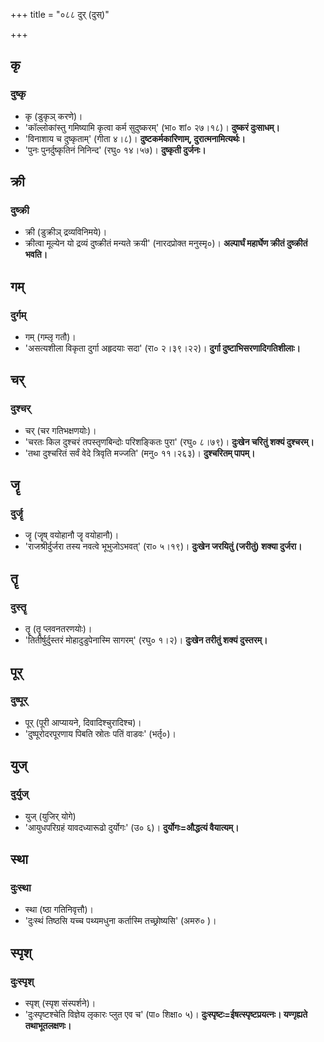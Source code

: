 +++
title = "०८८ दुर् (दुस्)"

+++

## कृ
### दुष्कृ
- कृ (डुकृञ् करणे)।
- 'कॉल्लोकांस्तु गमिष्यामि कृत्वा कर्म सुदुष्करम्' (भा० शां० २७।१८)। **दुष्करं दुःसाधम्।**
- 'विनाशाय च दुष्कृताम्' (गीता ४।८)। **दुष्टकर्मकारिणाम्, दुरात्मनामित्यर्थः।**
- 'पुनः पुनर्दुष्कृतिनं निनिन्द' (रघु० १४।५७)। **दुष्कृती दुर्जनः।**

## क्री
### दुष्क्री
- क्री (डुक्रीञ् द्रव्यविनिमये)।
- क्रीत्वा मूल्येन यो द्रव्यं दुष्क्रीतं मन्यते क्रयी' (नारदप्रोक्त मनुस्मृ०)। **अल्पार्घं महार्घेण क्रीतं दुष्क्रीतं भवति।**

## गम्
### दुर्गम्
- गम् (गम्लृ गतौ)।
- 'असत्यशीला विकृता दुर्गा अहृदयाः सदा' (रा० २।३९।२२)। **दुर्गा दुष्टाभिसरणादिगतिशीलाः।**

## चर्
### दुश्चर्
- चर् (चर गतिभक्षणयोः)।
- 'चरतः किल दुश्चरं तपस्तृणबिन्दोः परिशङ्कितः पुरा' (रघु० ८।७९)। **दुःखेन चरितुं शक्यं दुश्चरम्।**
- 'तथा दुश्चरितं सर्वं वेदे त्रिवृति मज्जति' (मनु० ११।२६३)। **दुश्चरितम् पापम्।**

## जॄ
### दुर्जॄ
- जॄ (जॄष् वयोहानौ जॄ वयोहानौ)।
- 'राजश्रीर्दुर्जरा तस्य नवत्वे भूभुजोऽभवत्' (रा० ५।१९)। **दुःखेन जरयितुं (जरीतुं) शक्या दुर्जरा।**

## तॄ
### दुस्तॄ
- तॄ (तॄ प्लवनतरणयोः)।
- 'तितीर्षुर्दुस्तरं मोहादुडुपेनास्मि सागरम्' (रघु० १।२)। **दुःखेन तरीतुं शक्यं दुस्तरम्।**

## पूर्
### दुष्पूर्
- पूर् (पूरी आप्यायने, दिवादिश्चुरादिश्च)।
- 'दुष्पूरोदरपूरणाय पिबति स्रोतः पतिं वाडवः' (भर्तृ०)।

## युज्
### दुर्युज्
- युज् (युजिर् योगे)
- 'आयुधपरिग्रहं यावदध्यारूढो दुर्योगः' (उ० ६)। **दुर्योगः=औद्धत्यं वैयात्यम्।**

## स्था
### दुःस्था
- स्था (ष्ठा गतिनिवृत्तौ)।
- 'दुःस्थं तिष्ठसि यच्च पथ्यमधुना कर्तास्मि तच्छ्रोष्यसि' (अमरु० )।

## स्पृश्
### दुःस्पृश्
- स्पृश् (स्पृश संस्पर्शने)।
- 'दुःस्पृष्टश्चेति विज्ञेय लृकारः प्लुत एव च' (पा० शिक्षा० ५)। **दुःस्पृष्टः=ईषत्स्पृष्टप्रयत्नः। यण्गृह्यते तथाभूतलक्षणः।**
